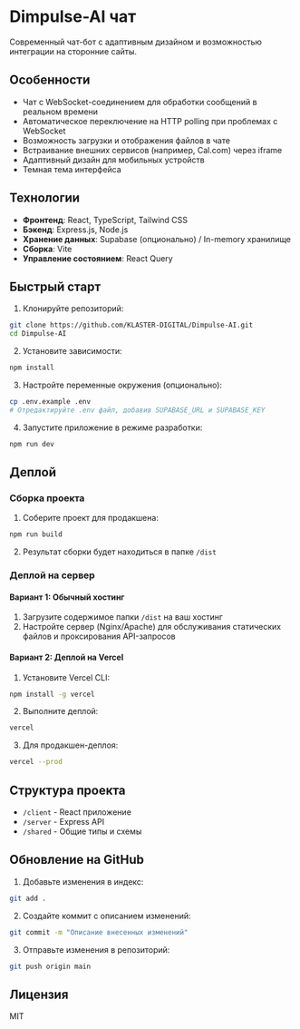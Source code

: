 # Dimpulse-AI чат 

Современный чат-бот с адаптивным дизайном и возможностью интеграции на сторонние сайты.

## Особенности

- Чат с WebSocket-соединением для обработки сообщений в реальном времени
- Автоматическое переключение на HTTP polling при проблемах с WebSocket
- Возможность загрузки и отображения файлов в чате
- Встраивание внешних сервисов (например, Cal.com) через iframe
- Адаптивный дизайн для мобильных устройств
- Темная тема интерфейса

## Технологии

- **Фронтенд**: React, TypeScript, Tailwind CSS
- **Бэкенд**: Express.js, Node.js
- **Хранение данных**: Supabase (опционально) / In-memory хранилище
- **Сборка**: Vite
- **Управление состоянием**: React Query

## Быстрый старт

1. Клонируйте репозиторий:
```bash
git clone https://github.com/KLASTER-DIGITAL/Dimpulse-AI.git
cd Dimpulse-AI
```

2. Установите зависимости:
```bash
npm install
```

3. Настройте переменные окружения (опционально):
```bash
cp .env.example .env
# Отредактируйте .env файл, добавив SUPABASE_URL и SUPABASE_KEY
```

4. Запустите приложение в режиме разработки:
```bash
npm run dev
```

## Деплой

### Сборка проекта

1. Соберите проект для продакшена:
```bash
npm run build
```

2. Результат сборки будет находиться в папке `/dist`

### Деплой на сервер

#### Вариант 1: Обычный хостинг

1. Загрузите содержимое папки `/dist` на ваш хостинг
2. Настройте сервер (Nginx/Apache) для обслуживания статических файлов и проксирования API-запросов

#### Вариант 2: Деплой на Vercel

1. Установите Vercel CLI:
```bash
npm install -g vercel
```

2. Выполните деплой:
```bash
vercel
```

3. Для продакшен-деплоя:
```bash
vercel --prod
```

## Структура проекта

- `/client` - React приложение
- `/server` - Express API
- `/shared` - Общие типы и схемы

## Обновление на GitHub

1. Добавьте изменения в индекс:
```bash
git add .
```

2. Создайте коммит с описанием изменений:
```bash
git commit -m "Описание внесенных изменений"
```

3. Отправьте изменения в репозиторий:
```bash
git push origin main
```

## Лицензия

MIT